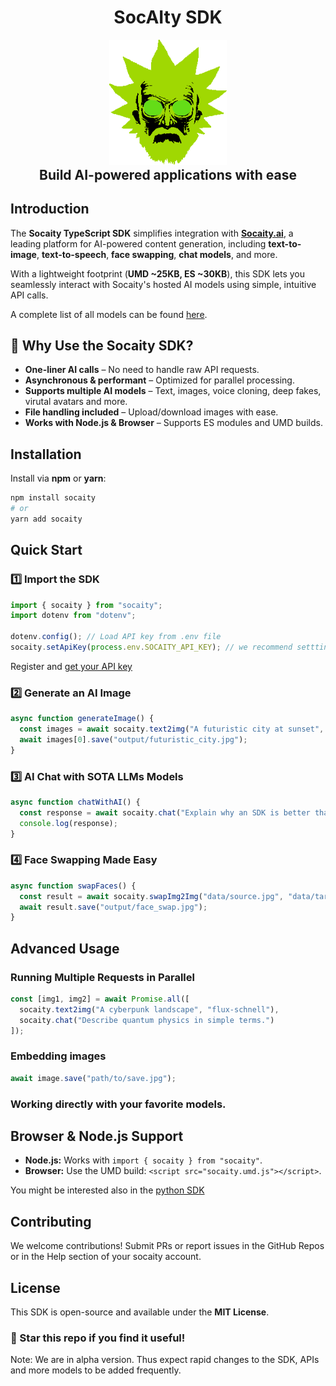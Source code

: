 <h1 align="center" style="margin-top:-25px">SocAIty SDK</h1>
<p align="center">
  <img align="center" src="docs/socaity_icon.png" height="200" />
</p>
<h2 align="center" style="margin-top:-10px">Build AI-powered applications with ease </h2>

## Introduction

The **Socaity TypeScript SDK** simplifies integration with **[Socaity.ai](https://www.socaity.ai)**, a leading platform for AI-powered content generation, including **text-to-image**, **text-to-speech**, **face swapping**, **chat models**, and more.

With a lightweight footprint (**UMD ~25KB, ES ~30KB**), this SDK lets you seamlessly interact with Socaity's hosted AI models using simple, intuitive API calls.

A complete list of all models can be found [here](https://www.socaity.ai/APIs/Overview).



## 🚀 Why Use the Socaity SDK?
- **One-liner AI calls** – No need to handle raw API requests.
- **Asynchronous & performant** – Optimized for parallel processing.
- **Supports multiple AI models** – Text, images, voice cloning, deep fakes, virutal avatars and more.
- **File handling included** – Upload/download images with ease.
- **Works with Node.js & Browser** – Supports ES modules and UMD builds.

## Installation

Install via **npm** or **yarn**:
```sh
npm install socaity
# or
yarn add socaity
```

## Quick Start

### 1️⃣ Import the SDK
```typescript
import { socaity } from "socaity";
import dotenv from "dotenv";

dotenv.config(); // Load API key from .env file
socaity.setApiKey(process.env.SOCAITY_API_KEY); // we recommend settting the API key with environment variables.
```
Register and [get your API key](https://www.socaity.ai/signinup?page_state=0)

### 2️⃣ Generate an AI Image
```typescript
async function generateImage() {
  const images = await socaity.text2img("A futuristic city at sunset", "flux-schnell", { num_outputs: 1 });
  await images[0].save("output/futuristic_city.jpg");
}
```

### 3️⃣ AI Chat with SOTA LLMs Models
```typescript
async function chatWithAI() {
  const response = await socaity.chat("Explain why an SDK is better than direct API calls.");
  console.log(response);
}
```

### 4️⃣ Face Swapping Made Easy
```typescript
async function swapFaces() {
  const result = await socaity.swapImg2Img("data/source.jpg", "data/target.jpg");
  await result.save("output/face_swap.jpg");
}
```

## Advanced Usage


### Running Multiple Requests in Parallel
```typescript
const [img1, img2] = await Promise.all([
  socaity.text2img("A cyberpunk landscape", "flux-schnell"),
  socaity.chat("Describe quantum physics in simple terms.")
]);
```

### Embedding images
```typescript
await image.save("path/to/save.jpg");
```

### Working directly with your favorite models.



## Browser & Node.js Support
- **Node.js:** Works with `import { socaity } from "socaity"`.
- **Browser:** Use the UMD build: `<script src="socaity.umd.js"></script>`.

You might be interested also in the [python SDK](https://github.com/SocAIty/socaity)

## Contributing
We welcome contributions! Submit PRs or report issues in the GitHub Repos or in the Help section of your socaity account.

## License
This SDK is open-source and available under the **MIT License**.

### 🌟 Star this repo if you find it useful!

Note: We are in alpha version. Thus expect rapid changes to the SDK, APIs and more models to be added frequently.
